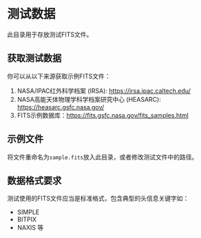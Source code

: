 # 测试数据

此目录用于存放测试FITS文件。

## 获取测试数据

你可以从以下来源获取示例FITS文件：

1. NASA/IPAC红外科学档案 (IRSA): https://irsa.ipac.caltech.edu/
2. NASA高能天体物理学科学档案研究中心 (HEASARC): https://heasarc.gsfc.nasa.gov/
3. FITS示例数据库：https://fits.gsfc.nasa.gov/fits_samples.html

## 示例文件

将文件重命名为`sample.fits`放入此目录，或者修改测试文件中的路径。

## 数据格式要求

测试使用的FITS文件应当是标准格式，包含典型的头信息关键字如：
- SIMPLE
- BITPIX
- NAXIS
等
